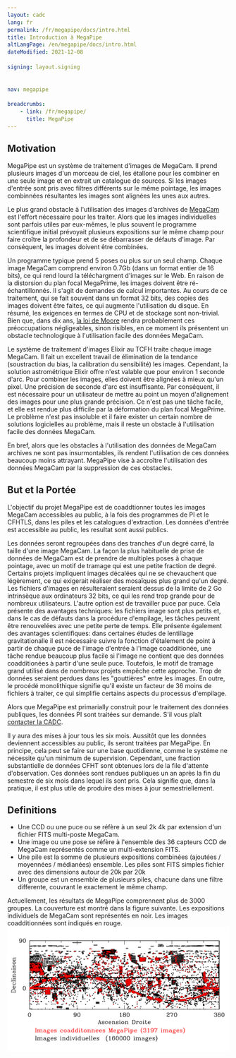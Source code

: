 ```yaml
---
layout: cadc
lang: fr
permalink: /fr/megapipe/docs/intro.html
title: Introduction à MegaPipe
altLangPage: /en/megapipe/docs/intro.html
dateModified: 2021-12-08

signing: layout.signing


nav: megapipe

breadcrumbs:
    - link: /fr/megapipe/
      title: MegaPipe
---
```


<h2>Motivation</h2>
<p>
  MegaPipe est un syst&egrave;me de traitement d'images de MegaCam. 
  Il prend plusieurs images d'un morceau de ciel, les &eacute;tallone pour
  les combiner en une seule image et en extrait un catalogue de
  sources. Si les images d'entr&eacute;e sont pris avec filtres diff&eacute;rents sur
  le m&ecirc;me pointage, les images combinn&eacute;es r&eacute;sultantes les images sont
  align&eacute;es les unes aux autres.
</p>
<p>
  Le plus grand obstacle &agrave; l'utilisation des images d'archives de
  <a rel="external" href="http://cfht.hawaii.edu/Instruments/Imaging/MegaPrime/">MegaCam</a>
  est l'effort n&eacute;cessaire pour les traiter. Alors que les images
  individuelles sont parfois utiles par eux-m&ecirc;mes, le plus souvent le
  programme scientifique initial pr&eacute;voyait plusieurs expositions sur le
  m&ecirc;me champ pour faire cro&icirc;tre la profondeur et de se d&eacute;barrasser de
  d&eacute;fauts d'image. Par cons&eacute;quent, les images doivent &ecirc;tre combin&eacute;es.
</p>
<p>
  Un programme typique prend 5 poses ou plus sur un seul champ. Chaque
  image MegaCam comprend environ 0.7Gb (dans un format entier de 16
  bits), ce qui rend lourd la t&eacute;l&eacute;chargment d'images sur le Web. En
  raison de la distorsion du plan focal MegaPrime, les images doivent
  &ecirc;tre r&eacute;-&eacute;chantillonn&eacute;s. Il s'agit de demandes de calcul
  importantes. Au cours de ce traitement, qui se fait souvent dans un
  format 32 bits, des copies des images doivent &ecirc;tre faites, ce qui
  augmente l'utilisation du disque. En r&eacute;sum&eacute;, les exigences en termes
  de CPU et de stockage sont non-trivial. Bien que, dans dix ans, 
  <a rel="external" href="http://fr.wikipedia.org/wiki/Loi_de_Moore">la loi de Moore</a>
  rendra probablement ces pr&eacute;occupations n&eacute;gligeables,
  sinon risibles, en ce moment ils pr&eacute;sentent un obstacle technologique
  &agrave; l'utilisation facile des donn&eacute;es MegaCam.
</p>
<p>
  Le syst&egrave;me de traitement d'images Elixir au TCFH traite chaque image
  MegaCam. Il fait un excellent travail de &eacute;limination de la tendance
  (soustraction du bias, la calibration du sensibilit&eacute;) les images.
  Cependant, la solution astrom&eacute;trique Elixir offre n'est valable que
  pour environ 1 seconde d'arc. Pour combiner les images, elles doivent
  &ecirc;tre align&eacute;es &agrave; mieux qu'un pixel. Une pr&eacute;cision de seconde d'arc
  est insuffisante. Par cons&eacute;quent, il est n&eacute;cessaire pour un
  utilisateur de mettre au point un moyen d'alignement des images pour
  une plus grande pr&eacute;cision. Ce n'est pas une t&acirc;che facile, et elle est
  rendue plus difficile par la d&eacute;formation du plan focal MegaPrime. Le
  probl&egrave;me n'est pas insoluble et il faire exister un certain nombre de
  solutions logicielles au probl&egrave;me, mais il reste un obstacle &agrave;
  l'utilisation facile des donn&eacute;es MegaCam.
</p>
<p>
  En bref, alors que les obstacles &agrave; l'utilisation des donn&eacute;es de
  MegaCam archives ne sont pas insurmontables, ils rendent l'utilisation
  de ces donn&eacute;es beaucoup moins attrayant. MegaPipe vise &agrave; accro&icirc;tre
  l'utilisation des donn&eacute;es MegaCam par la suppression de ces obstacles.
</p>
<h2>But et la Port&eacute;e
</h2>
<p>
  L'objectif du projet MegaPipe est de coaddtionner toutes les images
  MegaCam accessibles au public, &agrave; la fois des programmes de PI et le
  CFHTLS, dans les piles et les catalogues d'extraction. Les donn&eacute;es
  d'entr&eacute;e est accessible au public, les resultat sont aussi publics.
</p>
<p>
  Les donn&eacute;es seront regroup&eacute;es dans des tranches d'un degr&eacute; carr&eacute;, la
  taille d'une image MegaCam. La fa&ccedil;on la plus habituelle de prise de
  donn&eacute;es de MegaCam est de prendre de multiples poses &agrave; chaque
  pointage, avec un motif de tramage qui est une petite fraction de
  degr&eacute;. Certains projets impliquent images d&eacute;cal&eacute;es qui ne se
  chevauchent que l&eacute;g&egrave;rement, ce qui exigerait r&eacute;aliser des mosa&iuml;ques
  plus grand qu'un degr&eacute;. Les fichiers d'images en r&eacute;sulteraient
  seraient dessus de la limite de 2 Go intrins&egrave;que aux ordinateurs 32
  bits, ce qui les rend trop grande pour de nombreux
  utilisateurs. L'autre option est de travailler puce par puce. Cela
  pr&eacute;sente des avantages techniques: les fichiers image sont plus
  petits et, dans le cas de d&eacute;fauts dans la proc&eacute;dure d'empilage, les
  t&acirc;ches peuvent &ecirc;tre renouvel&eacute;es avec une petite perte de temps. Elle
  pr&eacute;sente &eacute;galement des avantages scientifiques: dans certaines
  &eacute;tudes de lentillage gravitationalle il est n&eacute;cessaire suivre la
  fonction d'&eacute;talement de point &agrave; partir de chaque puce de l'image
  d'entr&eacute;e &agrave; l'image coaddition&eacute;e, une t&acirc;che rendue beaucoup plus
  facile si l'image ne contient que des donn&eacute;es coaddition&eacute;es &agrave;
  partir d'une seule puce. Toutefois, le motif de tramage grand
  utilis&eacute; dans de nombreux projets emp&ecirc;che cette approche. Trop de
  donn&eacute;es seraient perdues dans les "goutti&egrave;res" entre les images. En
  outre, le proc&eacute;d&eacute; monolithique signifie qu'il existe un facteur de
  36 moins de fichiers &agrave; traiter, ce qui simplifie certains aspects du
  processus d'empilage.
</p>
<p>
   Alors que MegaPipe est primarially construit pour le traitement des
   donn&eacute;es publiques, les donn&eacute;es PI sont trait&eacute;es sur demande. S'il
   vous pla&icirc;t <a href="/fr/contactez.html#courriel">contacter la CADC</a>.
</p>
<p>
  Il y aura des mises &agrave; jour tous les six mois. Aussit&ocirc;t que les
  donn&eacute;es deviennent accessibles au public, ils seront trait&eacute;es par
  MegaPipe. En principe, cela peut se faire sur une base quotidienne,
  comme le syst&eacute;me ne n&eacute;cessite qu'un minimum de
  supervision. Cependant, une fraction substantielle de donn&eacute;es CFHT
  sont obtenues lors de la file d'attente d'observation. Ces donn&eacute;es
  sont rendues publiques un an apr&egrave;s la fin du semestre de six mois
  dans lequel ils sont pris. Cela signifie que, dans la pratique, il
  est plus utile de produire des mises &agrave; jour semestriellement.
</p>
<h2>Definitions</h2>
<ul>
  <li>
    Une CCD ou une puce ou se r&eacute;f&egrave;re &agrave; un seul 2k 4k par extension d'un fichier FITS multi-poste MegaCam.
  </li>
  <li>
    Une image ou une pose se r&eacute;f&egrave;re &agrave; l'ensemble des 36 capteurs CCD de MegaCam repr&eacute;sent&eacute;s comme un multi-extension FITS.
  </li>
  <li>
    Une pile est la somme de plusieurs expositions combin&eacute;es
    (ajout&eacute;es / moyenn&eacute;es / m&eacute;dian&eacute;es) ensemble. Les piles sont
    FITS simples fichier avec des dimensions autour de 20k par 20k
  </li>
  <li>
    Un groupe est un ensemble de plusieurs piles, chacune dans une
    filtre differente, couvrant le exactement le m&ecirc;me champ.
  </li>
</ul>
<p>
  Actuellement, les r&eacute;sultats de MegaPipe comprennent plus de 3000
  groupes. La couverture est montr&eacute; dans la figure suivante. Les
  expositions individuels de MegaCam sont repr&eacute;sent&eacute;s en noir. Les
  images coadditionn&eacute;es sont indiqu&eacute;s en rouge.<br/>
  <img src="/static/images/megapipe/centresweb_fr.gif" class="full-width" alt="Images MegaCam indviduelles et images MegaPipe empil&eacute;es"/>
</p>